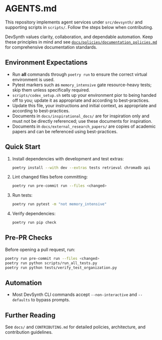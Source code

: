 # AGENTS.md

This repository implements agent services under `src/devsynth/` and supporting scripts in `scripts/`. Follow the steps below when contributing.

DevSynth values clarity, collaboration, and dependable automation. Keep these principles in mind and see [`docs/policies/documentation_policies.md`](docs/policies/documentation_policies.md) for comprehensive documentation standards.

## Environment Expectations

- Run **all** commands through `poetry run` to ensure the correct virtual environment is used.
- Pytest markers such as `memory_intensive` gate resource-heavy tests; skip them unless specifically required.
- `scripts/codex_setup.sh` sets up your environment pior to being handed off to you; update it as appropriate and according to best-practices.
- Update this file, your instructions and initial context, as appropriate and according to best-practices.
- Documents in `docs/inspirational_docs/` are for inspiration only and must not be directly referenced; use these documents for inspiration.
- Documents in `docs/external_research_papers/` are copies of academic papers and can be referenced using best-practices.

## Quick Start

1. Install dependencies with development and test extras:

   ```bash
   poetry install --with dev --extras tests retrieval chromadb api
   ```

2. Lint changed files before committing:

   ```bash
   poetry run pre-commit run --files <changed>
   ```

3. Run tests:

   ```bash
   poetry run pytest -m "not memory_intensive"
   ```

4. Verify dependencies:

   ```bash
   poetry run pip check
   ```

## Pre-PR Checks

Before opening a pull request, run:

```bash
poetry run pre-commit run --files <changed>
poetry run python scripts/run_all_tests.py
poetry run python tests/verify_test_organization.py
```

## Automation

- Most DevSynth CLI commands accept `--non-interactive` and `--defaults` to bypass prompts.

## Further Reading

See `docs/` and `CONTRIBUTING.md` for detailed policies, architecture, and contribution guidelines.
